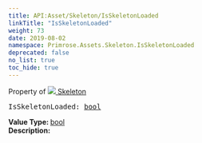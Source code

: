 ```yaml
---
title: API:Asset/Skeleton/IsSkeletonLoaded
linkTitle: "IsSkeletonLoaded"
weight: 73
date: 2019-08-02
namespace: Primrose.Assets.Skeleton.IsSkeletonLoaded
deprecated: false
no_list: true
toc_hide: true
---
```

Property of <a href="/docs/api-reference/Class/Skeleton"><img src="/icons/silk/skeleton.png"/>&nbsp;Skeleton</a>
<pre class="method-declaration">
IsSkeletonLoaded: <a class="type" href="/docs/api-reference/System/Primitives#boolean">bool</a></pre>
<b>Value Type: </b>
<a class="type" href="/docs/api-reference/System/Primitives#boolean">bool</a>
<br/>
<b>Description: </b>
